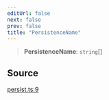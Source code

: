 ```yaml
---
editUrl: false
next: false
prev: false
title: "PersistenceName"
---
```


> **PersistenceName**: `string`[]

## Source

[persist.ts:9](https://github.com/nodenogg-in/alpha-p2p/blob/aa60360/packages/statekit/src/persist.ts#L9)
